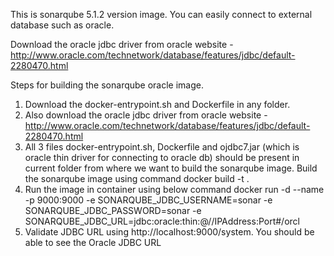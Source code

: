 This is sonarqube 5.1.2 version image. You can easily connect to external database such as oracle.

Download the oracle jdbc driver from oracle website -
 http://www.oracle.com/technetwork/database/features/jdbc/default-2280470.html
 
 Steps for building the sonarqube oracle image.
 1) Download the docker-entrypoint.sh and Dockerfile in any folder.
 2) Also download the oracle jdbc driver from oracle website - http://www.oracle.com/technetwork/database/features/jdbc/default-2280470.html
 3) All 3 files docker-entrypoint.sh, Dockerfile and ojdbc7.jar (which is oracle thin driver for connecting to oracle db) should be present in current folder from where we want to build the sonarqube image.
   Build the sonarqube image using command docker build -t <image-name> .
 4) Run the image in container using below command
  docker run -d --name <container-name> -p 9000:9000 -e SONARQUBE_JDBC_USERNAME=sonar -e SONARQUBE_JDBC_PASSWORD=sonar -e SONARQUBE_JDBC_URL=jdbc:oracle:thin:@//IPAddress:Port#/orcl <image-name>
 5) Validate JDBC URL using http://localhost:9000/system. You should be able to see the Oracle JDBC URL  
  
